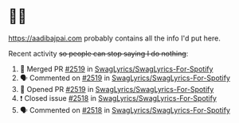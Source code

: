 # 👋🏻
<!--
**aadibajpai/aadibajpai** is a ✨ _special_ ✨ repository because its `README.md` (this file) appears on your GitHub profile.
-->
https://aadibajpai.com probably contains all the info I'd put here.

Recent activity ~~so people can stop saying I do nothing~~:
<!--START_SECTION:activity-->
1. 🎉 Merged PR [#2519](https://github.com//SwagLyrics/SwagLyrics-For-Spotify/pull/2519) in [SwagLyrics/SwagLyrics-For-Spotify](https://github.com//SwagLyrics/SwagLyrics-For-Spotify)
2. 🗣 Commented on [#2519](https://github.com//SwagLyrics/SwagLyrics-For-Spotify/issues/2519) in [SwagLyrics/SwagLyrics-For-Spotify](https://github.com//SwagLyrics/SwagLyrics-For-Spotify)
3. 💪 Opened PR [#2519](https://github.com//SwagLyrics/SwagLyrics-For-Spotify/pull/2519) in [SwagLyrics/SwagLyrics-For-Spotify](https://github.com//SwagLyrics/SwagLyrics-For-Spotify)
4. ❗️ Closed issue [#2518](https://github.com//SwagLyrics/SwagLyrics-For-Spotify/issues/2518) in [SwagLyrics/SwagLyrics-For-Spotify](https://github.com//SwagLyrics/SwagLyrics-For-Spotify)
5. 🗣 Commented on [#2518](https://github.com//SwagLyrics/SwagLyrics-For-Spotify/issues/2518) in [SwagLyrics/SwagLyrics-For-Spotify](https://github.com//SwagLyrics/SwagLyrics-For-Spotify)
<!--END_SECTION:activity-->
